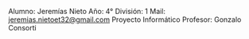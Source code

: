 Alumno: Jeremías Nieto
Año: 4°
División: 1
Mail: jeremias.nietoet32@gmail.com
Proyecto Informático
Profesor: Gonzalo Consorti
